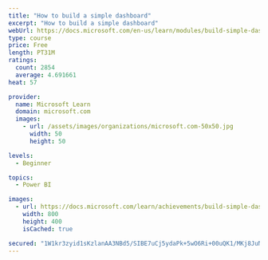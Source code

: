 ```yaml
---
title: "How to build a simple dashboard"
excerpt: "How to build a simple dashboard"
webUrl: https://docs.microsoft.com/en-us/learn/modules/build-simple-dashboard/
type: course
price: Free
length: PT31M
ratings:
  count: 2854
  average: 4.691661
heat: 57

provider:
  name: Microsoft Learn
  domain: microsoft.com
  images:
    - url: /assets/images/organizations/microsoft.com-50x50.jpg
      width: 50
      height: 50

levels:
  - Beginner

topics:
  - Power BI

images:
  - url: https://docs.microsoft.com/learn/achievements/build-simple-dashboard-social.png
    width: 800
    height: 400
    isCached: true

secured: "1W1kr3zyid1sKzlanAA3NBd5/SIBE7uCj5ydaPk+5wO6Ri+00uQK1/MKj8JuN7EGipVlZeLdIdkhrlFFKG1IiwTntpF4vNK74vnDpyO93sdpFMjwHqDJdnAA9ulRpXaD+IHmO389FbGa4NF5MwTZYh+UVpySreSWN3wAccOxGYvp3wwSr8cvcyhXjyZOnQJdLFmbO6Yen9wSIgCKm3mM3+S3nW/EnxLaarsLmFken7lPKbpc8ltD/crZyKskZ6rsZ0dQ2mrosSL3wGArZg487qD9nJkc8ogwpAMj9S8GrHOvDTlf1A0lSXS7QlX3GAko236Lh8ru5ZuaalaAMyP7Fnc57ccysdr+49+ywbbGFYZANTXBT/08pIYFUEmAXLDw/onWIkhyBoXmij8rpUwQFWha7LTX5CseaTuN9m6gYGs=;zARjrj5s6QRb5gFkN6X/hw=="
---
```


